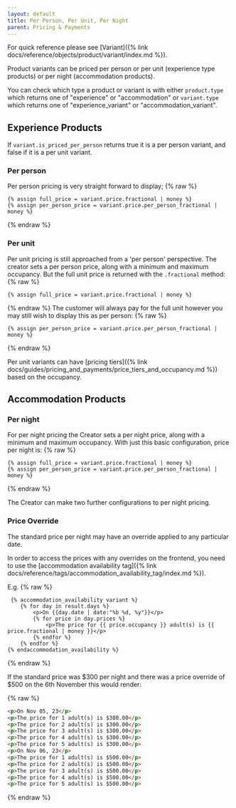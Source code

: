 ```yaml
---
layout: default
title: Per Person, Per Unit, Per Night
parent: Pricing & Payments
---
```


For quick reference please see [Variant]({% link docs/reference/objects/product/variant/index.md %}).

Product variants can be priced per person or per unit (experience type products) or per night (accommodation products).

You can check which type a product or variant is with either `product.type` which returns one of "experience" or "accommodation" or `variant.type` which returns one of "experience_variant" or "accommodation_variant".

## Experience Products

If `variant.is_priced_per_person` returns true it is a per person variant, and false if it is a per unit variant. 

### Per person
Per person pricing is very straight forward to display;
{% raw %}
```liquid
{% assign full_price = variant.price.fractional | money %}
{% assign per_person_price = variant.price.per_person_fractional | money %}
```
{% endraw %}

### Per unit
Per unit pricing is still approached from a 'per person' perspective. 
The creator sets a per person price, along with a minimum and maximum occupancy. But the full unit price is returned with the `.fractional` method:
{% raw %}
```liquid
{% assign full_price = variant.price.fractional | money %}
```
{% endraw %}
The customer will always pay for the full unit however you may still wish to display this as per person:
{% raw %}
```liquid
{% assign per_person_price = variant.price.per_person_fractional | money %}
```
{% endraw %}

Per unit variants can have [pricing tiers]({% link docs/guides/pricing_and_payments/price_tiers_and_occupancy.md %}) based on the occupancy.

## Accommodation Products

### Per night
For per night pricing the Creator sets a per night price, along with a minimum and maximum occupancy. With just this basic configuration, price per night is:
{% raw %}
```liquid
{% assign full_price = variant.price.fractional | money %}
{% assign per_person_price = variant.price.per_person_fractional | money %}
```
{% endraw %}

The Creator can make two further configurations to per night pricing.

### Price Override
The standard price per night may have an override applied to any particular date. 

In order to access the prices with any overrides on the frontend, you need to use the [accommodation availability tag]({% link docs/reference/tags/accommodation_availability_tag/index.md %}).

E.g.
{% raw %}
```liquid
 {% accommodation_availability variant %}
    {% for day in result.days %}
        <p>On {{day.date | date:"%b %d, %y"}}</p>
        {% for price in day.prices %}
            <p>The price for {{ price.occupancy }} adult(s) is {{ price.fractional | money }}</p>
        {% endfor %}
    {% endfor %}
{% endaccommodation_availability %}
```
{% endraw %}

If the standard price was $300 per night and there was a price override of $500 on the 6th November this would render:

{% raw %}
```html
<p>On Nov 05, 23</p>
<p>The price for 1 adult(s) is $300.00</p>
<p>The price for 2 adult(s) is $300.00</p>
<p>The price for 3 adult(s) is $300.00</p>
<p>The price for 4 adult(s) is $300.00</p>
<p>The price for 5 adult(s) is $300.00</p>
<p>On Nov 06, 23</p>
<p>The price for 1 adult(s) is $500.00</p>
<p>The price for 2 adult(s) is $500.00</p>
<p>The price for 3 adult(s) is $500.00</p>
<p>The price for 4 adult(s) is $500.00</p>
<p>The price for 5 adult(s) is $500.00</p>
```
{% endraw %}
